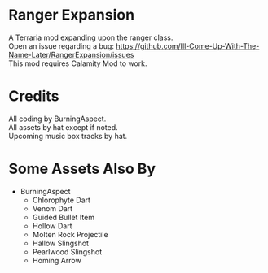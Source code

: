 # Ranger Expansion

A Terraria mod expanding upon the ranger class.
<br>
Open an issue regarding a bug: https://github.com/Ill-Come-Up-With-The-Name-Later/RangerExpansion/issues
<br>
This mod requires Calamity Mod to work.

# Credits

All coding by BurningAspect.
<br>
All assets by hat except if noted.
<br>
Upcoming music box tracks by hat.

# Some Assets Also By

<ul>
  <li>
    BurningAspect
    <ul>
      <li> Chlorophyte Dart </li>
      <li> Venom Dart </li>
      <li> Guided Bullet Item </li>
      <li> Hollow Dart </li>
      <li> Molten Rock Projectile </li>
      <li> Hallow Slingshot </li>
      <li> Pearlwood Slingshot </li>
      <li> Homing Arrow </li>
    </ul>
  </li>
</ul>
